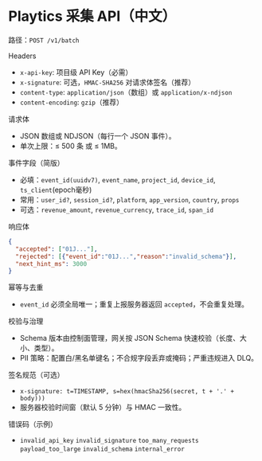 # Playtics 采集 API（中文）

路径：`POST /v1/batch`

Headers
- `x-api-key`: 项目级 API Key（必需）
- `x-signature`: 可选，`HMAC-SHA256` 对请求体签名（推荐）
- `content-type`: `application/json`（数组）或 `application/x-ndjson`
- `content-encoding`: `gzip`（推荐）

请求体
- JSON 数组或 NDJSON（每行一个 JSON 事件）。
- 单次上限：≤ 500 条 或 ≤ 1MB。

事件字段（简版）
- 必填：`event_id(uuidv7)`, `event_name`, `project_id`, `device_id`, `ts_client`(epoch毫秒)
- 常用：`user_id?`, `session_id?`, `platform`, `app_version`, `country`, `props`
- 可选：`revenue_amount`, `revenue_currency`, `trace_id`, `span_id`

响应体
```json
{
  "accepted": ["01J..."],
  "rejected": [{"event_id":"01J...","reason":"invalid_schema"}],
  "next_hint_ms": 3000
}
```

幂等与去重
- `event_id` 必须全局唯一；重复上报服务器返回 `accepted`，不会重复处理。

校验与治理
- Schema 版本由控制面管理，网关按 JSON Schema 快速校验（长度、大小、类型）。
- PII 策略：配置白/黑名单键名；不合规字段丢弃或掩码；严重违规进入 DLQ。

签名规范（可选）
- `x-signature: t=TIMESTAMP, s=hex(hmacSha256(secret, t + '.' + body)))`
- 服务器校验时间窗（默认 5 分钟）与 HMAC 一致性。

错误码（示例）
- `invalid_api_key` `invalid_signature` `too_many_requests` `payload_too_large` `invalid_schema` `internal_error`
